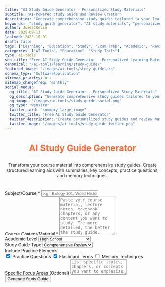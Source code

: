 ```yaml
---
title: "AI Study Guide Generator - Personalized Study Materials"
subtitle: "AI-Powered Study Guide and Review Creator"
description: "Generate comprehensive study guides tailored to your learning needs. Create personalized study materials, practice questions, and review notes for any subject with AI assistance."
keywords: ["study guide generator", "AI study materials", "personalized study guide", "exam preparation", "study notes", "learning assistant", "educational AI", "review materials", "study planner", "academic tools"]
author: JonesCKevin
date: 2025-09-13
lastmod: 2025-10-01
draft: false
tags: ["Learning", "Education", "Study", "Exam Prep", "Academic", "Review", "AI", "Tools"]
categories: ["AI Tools", "Education", "Study Tools"]
type: ai-tools
seo_title: "Free AI Study Guide Generator - Personalized Learning Materials"
canonical: "/ai-tools/learning/study-guide/"
featured_image: "/images/ai-tools/study-guide.png"
schema_type: "SoftwareApplication"
sitemap_priority: 0.7
sitemap_changefreq: "monthly"
social_media:
  og_title: "AI Study Guide Generator - Personalized Study Materials"
  og_description: "Generate comprehensive study guides tailored to your learning needs. Create personalized materials for any subject."
  og_image: "/images/ai-tools/study-guide-social.png"
  og_type: "website"
  twitter_card: "summary_large_image"
  twitter_title: "Free AI Study Guide Generator"
  twitter_description: "Create personalized study guides and review materials with AI. Perfect for students and exam preparation."
  twitter_image: "/images/ai-tools/study-guide-twitter.png"
---
```



<link rel="stylesheet" href="study-guide.css">

<h1 style="text-align: center; margin-bottom: 30px; color: #ff6b35;">AI Study Guide Generator</h1>
<p style="text-align: center; margin-bottom: 40px; opacity: 0.9;">
                Transform your course material into comprehensive study guides. Create structured learning aids 
                with summaries, key concepts, practice questions, and memory techniques.
            </p>
<form onsubmit="generateStudyGuide(); return false;">
<div class="form-group">
<label for="subject">Subject/Course *</label>
<input id="subject" placeholder="e.g., Biology 101, World History, Calculus, etc." required="" type="text"/>
</div>
<div class="form-group">
<label for="studyContent">Course Content/Material *</label>
<textarea id="studyContent" placeholder="Paste your course material, lecture notes, textbook chapters, or any content you want to study. The more detailed, the better the study guide." required="" rows="8"></textarea>
</div>
<div class="form-group">
<label for="studyLevel">Academic Level</label>
<select id="studyLevel">
<option value="high-school">High School</option>
<option value="undergraduate">Undergraduate</option>
<option value="graduate">Graduate</option>
<option value="professional">Professional/Certification</option>
</select>
</div>
<div class="form-group">
<label for="guideType">Study Guide Type</label>
<select id="guideType">
<option value="comprehensive">Comprehensive Review</option>
<option value="exam-prep">Exam Preparation</option>
<option value="quick-reference">Quick Reference</option>
<option value="concept-map">Concept Mapping</option>
<option value="practice-focused">Practice-Focused</option>
</select>
</div>
<div class="form-group">
<label for="includeQuestions">Include Practice Elements</label>
<div class="checkbox-group">
<div class="checkbox-row">
<label class="checkbox-inline"><input checked="" id="includeQuizzes" type="checkbox"/> Practice Questions</label>
<label class="checkbox-inline"><input checked="" id="includeFlashcards" type="checkbox"/> Flashcard Terms</label>
<label class="checkbox-inline"><input id="includeMnemonics" type="checkbox"/> Memory Techniques</label>
</div>
</div>
</div>
<div class="form-group">
<label for="focusAreas">Specific Focus Areas (Optional)</label>
<textarea id="focusAreas" placeholder="List specific topics, chapters, or concepts you want to emphasize in the study guide" rows="3"></textarea>
</div>
<button type="submit" class="btn-primary">Generate Study Guide</button>
</form>
<div class="ai-loading" id="loadingDiv" style="display: none;">
    <div class="ai-loading-spinner"></div>
    <div>Creating your personalized study guide...</div>
</div>
<div id="errorDiv" style="display: none;"></div>
<div id="resultDiv" style="display: none;">
<h3 style="color: #ff6b35; margin-bottom: 20px;">Your Study Guide</h3>
<div class="result-content" id="resultContent"></div>
<div style="margin-top: 30px; gap: 15px; display: flex; justify-content: center; flex-wrap: wrap;">
<button class="btn-primary" onclick="copyResult()" style="width: auto; padding: 10px 20px;">📋 Copy to Clipboard</button>
<button class="btn-primary" onclick="downloadResult('markdown')" style="width: auto; padding: 10px 20px; background: linear-gradient(135deg, #28a745, #34ce57);">📄 Download Markdown</button>
<button class="btn-primary" onclick="downloadResult('html')" style="width: auto; padding: 10px 20px; background: linear-gradient(135deg, #17a2b8, #20c997);">🌐 Download HTML</button>

</div>


<script src="study-guide.js"></script>



